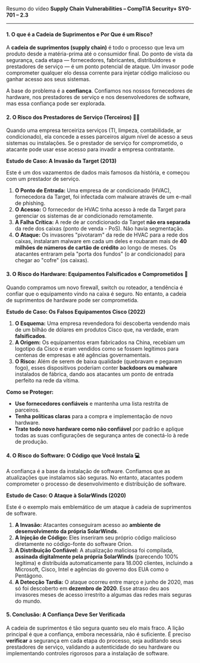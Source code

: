 Resumo do vídeo **Supply Chain Vulnerabilities – CompTIA Security+ SY0-701 – 2.3**

---

#### **1. O que é a Cadeia de Suprimentos e Por Que é um Risco?**

A **cadeia de suprimentos (supply chain)** é todo o processo que leva um produto desde a matéria-prima até o consumidor final. Do ponto de vista da segurança, cada etapa — fornecedores, fabricantes, distribuidores e prestadores de serviço — é um ponto potencial de ataque. Um invasor pode comprometer qualquer elo dessa corrente para injetar código malicioso ou ganhar acesso aos seus sistemas.

A base do problema é a **confiança**. Confiamos nos nossos fornecedores de hardware, nos prestadores de serviço e nos desenvolvedores de software, mas essa confiança pode ser explorada.

#### **2. O Risco dos Prestadores de Serviço (Terceiros) 👨‍🔧**

Quando uma empresa terceiriza serviços (TI, limpeza, contabilidade, ar condicionado), ela concede a esses parceiros algum nível de acesso a seus sistemas ou instalações. Se o prestador de serviço for comprometido, o atacante pode usar esse acesso para invadir a empresa contratante.

**Estudo de Caso: A Invasão da Target (2013)**

Este é um dos vazamentos de dados mais famosos da história, e começou com um prestador de serviço.

1.  **O Ponto de Entrada:** Uma empresa de ar condicionado (HVAC), fornecedora da Target, foi infectada com malware através de um e-mail de phishing.
2.  **O Acesso:** O fornecedor de HVAC tinha acesso à rede da Target para gerenciar os sistemas de ar condicionado remotamente.
3.  **A Falha Crítica:** A rede de ar condicionado da Target **não era separada** da rede dos caixas (ponto de venda - PoS). Não havia segmentação.
4.  **O Ataque:** Os invasores "pivotaram" da rede de HVAC para a rede dos caixas, instalaram malware em cada um deles e roubaram mais de **40 milhões de números de cartão de crédito** ao longo de meses. Os atacantes entraram pela "porta dos fundos" (o ar condicionado) para chegar ao "cofre" (os caixas).

#### **3. O Risco do Hardware: Equipamentos Falsificados e Comprometidos 🔌**

Quando compramos um novo firewall, switch ou roteador, a tendência é confiar que o equipamento vindo na caixa é seguro. No entanto, a cadeia de suprimentos de hardware pode ser comprometida.

**Estudo de Caso: Os Falsos Equipamentos Cisco (2022)**

1.  **O Esquema:** Uma empresa revendedora foi descoberta vendendo mais de um bilhão de dólares em produtos Cisco que, na verdade, eram **falsificados**.
2.  **A Origem:** Os equipamentos eram fabricados na China, recebiam um logotipo da Cisco e eram vendidos como se fossem legítimos para centenas de empresas e até agências governamentais.
3.  **O Risco:** Além de serem de baixa qualidade (quebravam e pegavam fogo), esses dispositivos poderiam conter **backdoors ou malware** instalados de fábrica, dando aos atacantes um ponto de entrada perfeito na rede da vítima.

**Como se Proteger:**
* **Use fornecedores confiáveis** e mantenha uma lista restrita de parceiros.
* **Tenha políticas claras** para a compra e implementação de novo hardware.
* **Trate todo novo hardware como não confiável** por padrão e aplique todas as suas configurações de segurança antes de conectá-lo à rede de produção.

#### **4. O Risco do Software: O Código que Você Instala 💻**

A confiança é a base da instalação de software. Confiamos que as atualizações que instalamos são seguras. No entanto, atacantes podem comprometer o processo de desenvolvimento e distribuição de software.

**Estudo de Caso: O Ataque à SolarWinds (2020)**

Este é o exemplo mais emblemático de um ataque à cadeia de suprimentos de software.

1.  **A Invasão:** Atacantes conseguiram acesso ao **ambiente de desenvolvimento da própria SolarWinds**.
2.  **A Injeção de Código:** Eles inseriram seu próprio código malicioso diretamente no código-fonte do software Orion.
3.  **A Distribuição Confiável:** A atualização maliciosa foi compilada, **assinada digitalmente pela própria SolarWinds** (parecendo 100% legítima) e distribuída automaticamente para 18.000 clientes, incluindo a Microsoft, Cisco, Intel e agências do governo dos EUA como o Pentágono.
4.  **A Detecção Tardia:** O ataque ocorreu entre março e junho de 2020, mas só foi descoberto em **dezembro de 2020**. Esse atraso deu aos invasores meses de acesso irrestrito a algumas das redes mais seguras do mundo.

#### **5. Conclusão: A Confiança Deve Ser Verificada**

A cadeia de suprimentos é tão segura quanto seu elo mais fraco. A lição principal é que a confiança, embora necessária, não é suficiente. É preciso **verificar** a segurança em cada etapa do processo, seja auditando seus prestadores de serviço, validando a autenticidade do seu hardware ou implementando controles rigorosos para a instalação de software.
